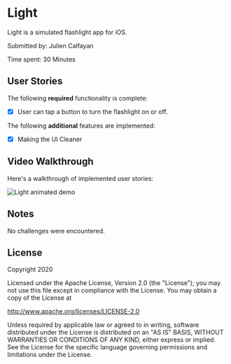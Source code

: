 # Light

Light is a simulated flashlight app for iOS.

Submitted by: Julien Calfayan

Time spent: 30 Minutes

## User Stories

The following **required** functionality is complete:

* [X] User can tap a button to turn the flashlight on or off.

The following **additional** features are implemented:

* [X] Making the UI Cleaner

## Video Walkthrough 

Here's a walkthrough of implemented user stories:

<img src='http://g.recordit.co/C2W6TY4Ogr.gif' title='Light animated demo' alt='Light animated demo' />

## Notes

No challenges were encountered.

## License

Copyright 2020 <name>

Licensed under the Apache License, Version 2.0 (the "License");
you may not use this file except in compliance with the License.
You may obtain a copy of the License at

http://www.apache.org/licenses/LICENSE-2.0

Unless required by applicable law or agreed to in writing, software
distributed under the License is distributed on an "AS IS" BASIS,
WITHOUT WARRANTIES OR CONDITIONS OF ANY KIND, either express or implied.
See the License for the specific language governing permissions and
limitations under the License.
